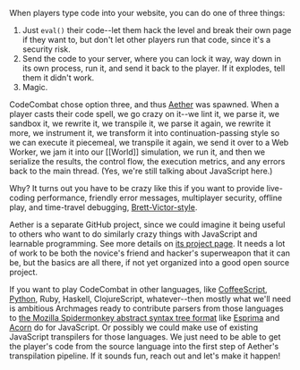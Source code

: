When players type code into your website, you can do one of three things:

1. Just `eval()` their code--let them hack the level and break their own page if they want to, but don't let other players run that code, since it's a security risk.
2. Send the code to your server, where you can lock it way, way down in its own process, run it, and send it back to the player. If it explodes, tell them it didn't work.
3. Magic.

CodeCombat chose option three, and thus [Aether](https://github.com/codecombat/aether) was spawned. When a player casts their code spell, we go crazy on it--we lint it, we parse it, we sandbox it, we rewrite it, we transpile it, we parse it again, we rewrite it more, we instrument it, we transform it into continuation-passing style so we can execute it piecemeal, we transpile it again, we send it over to a Web Worker, we jam it into our [[World]] simulation, we run it, and then we serialize the results, the control flow, the execution metrics, and any errors back to the main thread. (Yes, we're still talking about JavaScript here.)

Why? It turns out you have to be crazy like this if you want to provide live-coding performance, friendly error messages, multiplayer security, offline play, and time-travel debugging, [Brett-Victor-style](http://worrydream.com/LearnableProgramming/).

Aether is a separate GitHub project, since we could imagine it being useful to others who want to do similarly crazy things with JavaScript and learnable programming. See more details on [its project page](https://github.com/codecombat/aether). It needs a lot of work to be both the novice's friend and hacker's superweapon that it can be, but the basics are all there, if not yet organized into a good open source project.

If you want to play CodeCombat in other languages, like [CoffeeScript](https://github.com/codecombat/codecombat/issues/71), [Python](https://github.com/codecombat/codecombat/issues/72), Ruby, Haskell, ClojureScript, whatever--then mostly what we'll need is ambitious Archmages ready to contribute parsers from those languages to [the Mozilla Spidermonkey abstract syntax tree format](https://developer.mozilla.org/en-US/docs/SpiderMonkey/Parser_API) like [Esprima](http://esprima.org/) and [Acorn](http://marijnhaverbeke.nl/acorn/) do for JavaScript. Or possibly we could make use of existing JavaScript transpilers for those languages. We just need to be able to get the player's code from the source language into the first step of Aether's transpilation pipeline. If it sounds fun, reach out and let's make it happen!
